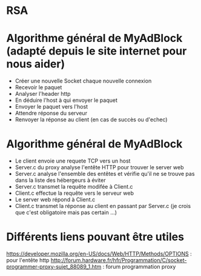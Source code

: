# RSA


# Algorithme général de MyAdBlock (adapté depuis le site internet pour nous aider)

- Créer une nouvelle Socket chaque nouvelle connexion
- Recevoir le paquet
- Analyser l'header http
- En déduire l'host à qui envoyer le paquet
- Envoyer le paquet vers l'host
- Attendre réponse du serveur
- Renvoyer la réponse au client (en cas de succès ou d'echec)


# Algorithme général de MyAdBlock

- Le client envoie une requete TCP vers un host
- Server.c du proxy analyse l'entête HTTP pour trouver le server web
- Server.c analyse l'ensemble des entêtes et vérifie qu'il ne se trouve pas dans la liste des hébergeurs à éviter
- Server.c transmet la requête modifée à Client.c
- Client.c effectue la requête vers le serveur web
- Le server web répond à Client.c
- Client.c transmet la réponse au client en passant par Server.c (je crois que c'est obligatoire mais pas certain ...)

# Différents liens pouvant être utiles

https://developer.mozilla.org/en-US/docs/Web/HTTP/Methods/OPTIONS : pour l'entête http
http://forum.hardware.fr/hfr/Programmation/C/socket-programmer-proxy-sujet_88089_1.htm : forum programmation proxy
